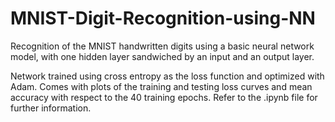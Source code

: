 # MNIST-Digit-Recognition-using-NN  
  
Recognition of the MNIST handwritten digits using a basic neural network model, with one hidden layer sandwiched by an input and an output layer.  
  
Network trained using cross entropy as the loss function and optimized with Adam. Comes with plots of the training and testing loss curves and mean accuracy with respect to the 40 training epochs. Refer to the .ipynb file for further information.
